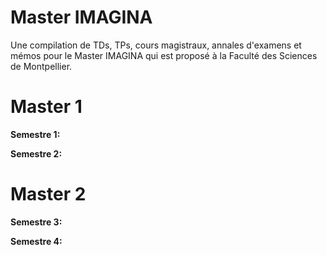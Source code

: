# Master IMAGINA

Une compilation de TDs, TPs, cours magistraux, annales d'examens et mémos pour le Master IMAGINA qui est proposé à la Faculté des Sciences de Montpellier.

# Master 1

**Semestre 1:**

**Semestre 2:**

# Master 2

**Semestre 3:**

**Semestre 4:**

